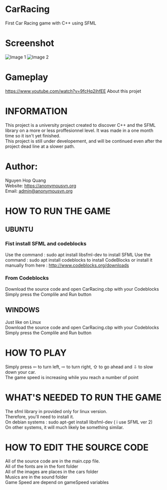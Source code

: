 # CarRacing
First Car Racing game with C++ using SFML 
# Screenshot
![Image 1](https://i.imgur.com/3N7Z8Ja.png)
![Image 2](https://i.imgur.com/vqEKHY7.png)

# Gameplay 
https://www.youtube.com/watch?v=9fcHq2ihfEE
About this projet
# INFORMATION
This project is a university project created to discover C++ and the SFML library on a more or less proffesionnel level. It was made in a one month time so it isn't yet finished.  
This project is still under developement, and will be continued even after the project dead line at a slower path.
# Author:
Nguyen Hop Quang  
Website: https://anonymousvn.org  
Email: admin@anonymousvn.org
# HOW TO RUN THE GAME
## UBUNTU

### Fist install SFML and codeblocks
Use the command : sudo apt install libsfml-dev to install SFML
Use the command : sudo apt install codeblocks to install CodeBlocks or install it manually from here : http://www.codeblocks.org/downloads

### From Codeblocks
Download the source code and open CarRacing.cbp with your Codeblocks  
Simply press the Complile and Run button

## WINDOWS
Just like on Linux  
Download the source code and open CarRacing.cbp with your Codeblocks  
Simply press the Complile and Run button  
# HOW TO PLAY
Simply press ⇦ to turn left, ⇨ to turn right, ⇧ to go ahead and ⇩ to slow down your car.  
The game speed is increasing while you reach a number of point

# WHAT'S NEEDED TO RUN THE GAME
The sfml library in provided only for linux version.  
Therefore, you'll need to install it.  
On debian systems : sudo apt-get install libsfml-dev ( i use SFML ver 2)  
On other systems, it will much likely be something similar.  

# HOW TO EDIT THE SOURCE CODE
All of the source code are in the main.cpp file.   
All of the fonts are in the font folder  
All of the images are places in the cars folder  
Musics are in the sound folder  
Game Speed are depend on gameSpeed variables
